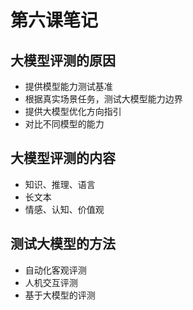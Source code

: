 # 第六课笔记
## 大模型评测的原因
* 提供模型能力测试基准
* 根据真实场景任务，测试大模型能力边界
* 提供大模型优化方向指引
* 对比不同模型的能力
## 大模型评测的内容
* 知识、推理、语言
* 长文本
* 情感、认知、价值观
## 测试大模型的方法
* 自动化客观评测
* 人机交互评测
* 基于大模型的评测
